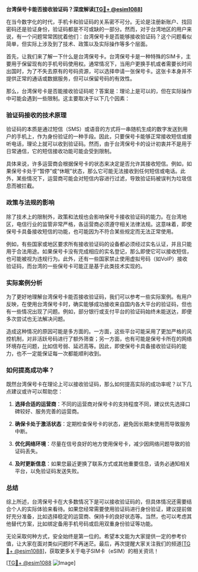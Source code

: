 **台湾保号卡能否接收验证码？深度解读[[TG💪+ @esim1088](https://t.me/s/esim1088)]**

在当今数字化的时代，手机卡和验证码的关系密不可分。无论是注册新账户、找回密码还是验证身份，验证码都是不可或缺的一部分。然而，对于台湾地区的用户来说，有一个问题常常困扰着他们：台湾保号卡是否能够接收验证码？这个问题看似简单，但实际上涉及到了技术、政策以及实际操作等多个层面。

首先，让我们来了解一下什么是台湾保号卡。台湾保号卡是一种特殊的SIM卡，主要用于保留现有的手机号码使用权。通常情况下，当用户更换手机或者需要长时间出国时，为了不失去原有的号码资源，可以选择申请一张保号卡。这张卡本身并不提供正常的通话或数据服务，但可以保留号码的有效性。

那么，台湾保号卡是否能接收验证码呢？答案是：理论上是可以的，但在实际操作中可能会遇到一些限制。这主要取决于以下几个因素：

### 验证码接收的技术原理

验证码的本质是通过短信（SMS）或语音的方式将一串随机生成的数字发送到用户的手机上，作为身份验证的一种手段。因此，只要保号卡能够正常接收短信或接听电话，理论上就可以收到验证码。然而，由于台湾保号卡的设计初衷并不是用于日常通信，它的短信接收功能可能会受到限制。

具体来说，许多运营商会根据保号卡的状态来决定是否允许其接收短信。例如，如果保号卡处于“暂停”或“休眠”状态，那么它可能无法接收到任何短信或电话。此外，某些情况下，运营商可能会对短信内容进行过滤，导致验证码被误判为垃圾信息而被拦截。

### 政策与法规的影响

除了技术上的限制外，政策和法规也会影响保号卡接收验证码的能力。在台湾地区，电信行业的监管非常严格，各运营商必须遵守相关法律法规。这意味着，即使保号卡具备接收短信的功能，也可能因为不符合某些规定而无法正常使用。

例如，有些国家或地区要求所有接收验证码的设备都必须经过实名认证，并且只能用于合法用途。如果保号卡没有完成相应的实名登记，那么即使它可以接收短信，也可能被视为违规行为。此外，还有一些国家禁止使用虚拟号码（如VoIP）接收验证码，而台湾的一些保号卡可能正是基于此类技术实现的。

### 实际案例分析

为了更好地理解台湾保号卡能否接收验证码，我们可以参考一些实际案例。有用户反映，在使用台湾保号卡时，确实能够成功接收来自国内各大平台的验证码，但也有一些情况出现了问题。例如，部分银行或支付平台的验证码始终未能送达，即便多次尝试也无法解决问题。

造成这种情况的原因可能是多方面的。一方面，这些平台可能采用了更加严格的风控机制，对非活跃号码进行了额外筛查；另一方面，也有可能是保号卡所在的网络环境存在问题，比如信号弱、延迟高等。因此，即使保号卡具备接收验证码的能力，也不一定能保证每一次都能顺利收到。

### 如何提高成功率？

既然台湾保号卡在理论上可以接收验证码，那么如何提高实际的成功率呢？以下几点建议或许可以帮助您：

1. **选择合适的运营商**：不同的运营商对保号卡的支持程度不同，建议优先选择口碑较好、服务完善的运营商。
   
2. **确保卡处于激活状态**：定期检查保号卡的状态，避免因长期未使用而导致服务中断。

3. **优化网络环境**：尽量在信号良好的地方使用保号卡，减少因网络问题导致的验证码丢失。

4. **及时更新信息**：如果您最近更换了联系方式或其他重要信息，请务必通知相关平台，以免验证码发送失败。

### 总结

综上所述，台湾保号卡在大多数情况下是可以接收验证码的，但具体情况还需要结合个人的实际体验来看待。如果您经常需要使用验证码进行身份验证，建议提前做好充分准备，比如选择稳定的运营商、保持卡的良好状态等。当然，也可以考虑其他替代方案，比如绑定备用手机号码或启用双重身份验证等功能。

无论采取何种方式，安全始终是第一位的。希望本文能为大家提供一定的参考价值，让大家在面对类似问题时不再迷茫。最后，再次提醒大家关注我们的频道[[TG💪+ @esim1088](https://t.me/s/esim1088)]，获取更多关于电子SIM卡（eSIM）的相关资讯！

[[TG💪+ @esim1088](https://t.me/s/esim1088) ![Image](https://i.postimg.cc/4NQfJmqS/Snipaste-2025-05-13-00-14-12.png)]
